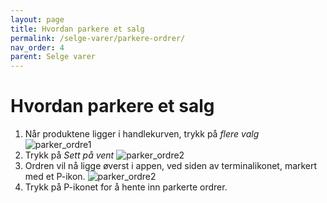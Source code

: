 ```yaml
---
layout: page
title: Hvordan parkere et salg
permalink: /selge-varer/parkere-ordrer/
nav_order: 4
parent: Selge varer
---
```


# Hvordan parkere et salg

1. Når produktene ligger i handlekurven, trykk på _flere valg_
![parker_ordre1](/pos-doc/assets/images/parkere_ordre_1.jpg)
2. Trykk på _Sett på vent_
![parker_ordre2](/pos-doc/assets/images/parkere_ordre_2.jpg)
3. Ordren vil nå ligge øverst i appen, ved siden av terminalikonet, markert med et P-ikon.
![parker_ordre2](/pos-doc/assets/images/parkere_ordre_3.jpg)
4. Trykk på P-ikonet for å hente inn parkerte ordrer.




